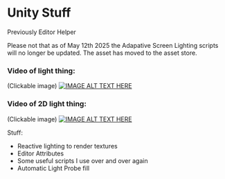 # Unity Stuff
Previously Editor Helper

Please not that as of May 12th 2025 the Adapative Screen Lighting scripts will no longer be updated.
The asset has moved to the asset store.

### Video of light thing:
(Clickable image)
[![IMAGE ALT TEXT HERE](https://img.youtube.com/vi/S4rxrnkcLYM/0.jpg)](https://www.youtube.com/watch?v=S4rxrnkcLYM)
### Video of 2D light thing:
(Clickable image)
[![IMAGE ALT TEXT HERE](https://img.youtube.com/vi/hEmKkgZFG54/0.jpg)](https://www.youtube.com/watch?v=hEmKkgZFG54)

Stuff: 
- Reactive lighting to render textures
- Editor Attributes
- Some useful scripts I use over and over again
- Automatic Light Probe fill
